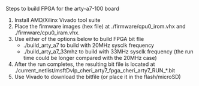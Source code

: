 Steps to build FPGA for the arty-a7-100 board
1. Install AMD/Xilinx Vivado tool suite
2. Place the firmware images (hex file) at ./firmware/cpu0_irom.vhx and ./firmware/cpu0_iram.vhx.
3. Use either of the options below to build FPGA bit flie
   -  ./build_arty_a7 to build with 20MHz sysclk frequency
   -  ./build_arty_a7_33mhz to build with 33MHz sysclk frequency (the run time could be longer compared with the 20MHz case)
5. After the run completes, the resulting bit file is located at ./current_netlist/msftDvIp_cheri_arty7_fpga_cheri_arty7_RUN_*.bit
6. Use Vivado to download the bitfile (or place it in the flash/microSD)
